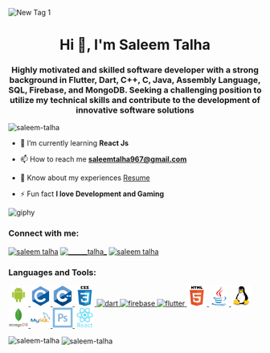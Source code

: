 ![New Tag 1](https://github.com/anilasalman85/anilasalman85/assets/121040503/6a81e110-3c7b-4e82-908d-8b95d8ac8797)



<h1 align="center">Hi 👋, I'm Saleem Talha</h1>
<h3 align="center">Highly motivated and skilled software developer with a strong background in Flutter, Dart, C++, C, Java, Assembly Language, SQL, Firebase, and MongoDB. Seeking a challenging position to utilize my technical skills and contribute to the development of innovative software solutions</h3>

<p align="left"> <img src="https://komarev.com/ghpvc/?username=saleem-talha&label=Profile%20views&color=0e75b6&style=flat" alt="saleem-talha" /> </p>

- 🌱 I’m currently learning **React Js**



- 📫 How to reach me **saleemtalha967@gmail.com**

- 📄 Know about my experiences [Resume](https://drive.google.com/file/d/17Rcmpt6tM4jGozMtsDLaWYczUYV8Gfes/view?usp=sharing)

- ⚡ Fun fact **I love Development and Gaming**


![giphy](https://github.com/Saleem-Talha/Saleem-Talha/assets/121040503/0a1eeebc-b791-4dc8-8663-a1af85d6c54a)

<h3 align="left">Connect with me:</h3>
<p align="left">
<a href="https://linkedin.com/in/saleem talha" target="blank"><img align="center" src="https://raw.githubusercontent.com/rahuldkjain/github-profile-readme-generator/master/src/images/icons/Social/linked-in-alt.svg" alt="saleem talha" height="30" width="40" /></a>
<a href="https://instagram.com/______talha_" target="blank"><img align="center" src="https://raw.githubusercontent.com/rahuldkjain/github-profile-readme-generator/master/src/images/icons/Social/instagram.svg" alt="______talha_" height="30" width="40" /></a>
<a href="https://dribbble.com/saleem talha" target="blank"><img align="center" src="https://raw.githubusercontent.com/rahuldkjain/github-profile-readme-generator/master/src/images/icons/Social/dribbble.svg" alt="saleem talha" height="30" width="40" /></a>
</p>

<h3 align="left">Languages and Tools:</h3>
<p align="left"> <a href="https://developer.android.com" target="_blank" rel="noreferrer"> <img src="https://raw.githubusercontent.com/devicons/devicon/master/icons/android/android-original-wordmark.svg" alt="android" width="40" height="40"/> </a> <a href="https://www.cprogramming.com/" target="_blank" rel="noreferrer"> <img src="https://raw.githubusercontent.com/devicons/devicon/master/icons/c/c-original.svg" alt="c" width="40" height="40"/> </a> <a href="https://www.w3schools.com/cpp/" target="_blank" rel="noreferrer"> <img src="https://raw.githubusercontent.com/devicons/devicon/master/icons/cplusplus/cplusplus-original.svg" alt="cplusplus" width="40" height="40"/> </a> <a href="https://www.w3schools.com/css/" target="_blank" rel="noreferrer"> <img src="https://raw.githubusercontent.com/devicons/devicon/master/icons/css3/css3-original-wordmark.svg" alt="css3" width="40" height="40"/> </a> <a href="https://dart.dev" target="_blank" rel="noreferrer"> <img src="https://www.vectorlogo.zone/logos/dartlang/dartlang-icon.svg" alt="dart" width="40" height="40"/> </a> <a href="https://firebase.google.com/" target="_blank" rel="noreferrer"> <img src="https://www.vectorlogo.zone/logos/firebase/firebase-icon.svg" alt="firebase" width="40" height="40"/> </a> <a href="https://flutter.dev" target="_blank" rel="noreferrer"> <img src="https://www.vectorlogo.zone/logos/flutterio/flutterio-icon.svg" alt="flutter" width="40" height="40"/> </a> <a href="https://www.w3.org/html/" target="_blank" rel="noreferrer"> <img src="https://raw.githubusercontent.com/devicons/devicon/master/icons/html5/html5-original-wordmark.svg" alt="html5" width="40" height="40"/> </a> <a href="https://www.java.com" target="_blank" rel="noreferrer"> <img src="https://raw.githubusercontent.com/devicons/devicon/master/icons/java/java-original.svg" alt="java" width="40" height="40"/> </a> <a href="https://www.linux.org/" target="_blank" rel="noreferrer"> <img src="https://raw.githubusercontent.com/devicons/devicon/master/icons/linux/linux-original.svg" alt="linux" width="40" height="40"/> </a> <a href="https://www.mongodb.com/" target="_blank" rel="noreferrer"> <img src="https://raw.githubusercontent.com/devicons/devicon/master/icons/mongodb/mongodb-original-wordmark.svg" alt="mongodb" width="40" height="40"/> </a> <a href="https://www.mysql.com/" target="_blank" rel="noreferrer"> <img src="https://raw.githubusercontent.com/devicons/devicon/master/icons/mysql/mysql-original-wordmark.svg" alt="mysql" width="40" height="40"/> </a> <a href="https://www.photoshop.com/en" target="_blank" rel="noreferrer"> <img src="https://raw.githubusercontent.com/devicons/devicon/master/icons/photoshop/photoshop-line.svg" alt="photoshop" width="40" height="40"/> </a> <a href="https://reactjs.org/" target="_blank" rel="noreferrer"> <img src="https://raw.githubusercontent.com/devicons/devicon/master/icons/react/react-original-wordmark.svg" alt="react" width="40" height="40"/> </a> </p>

<p><img align="left" src="https://github-readme-stats.vercel.app/api/top-langs?username=saleem-talha&show_icons=true&locale=en&layout=compact" alt="saleem-talha" /></p>

<p>&nbsp;<img align="center" src="https://github-readme-stats.vercel.app/api?username=saleem-talha&show_icons=true&locale=en" alt="saleem-talha" /></p>
